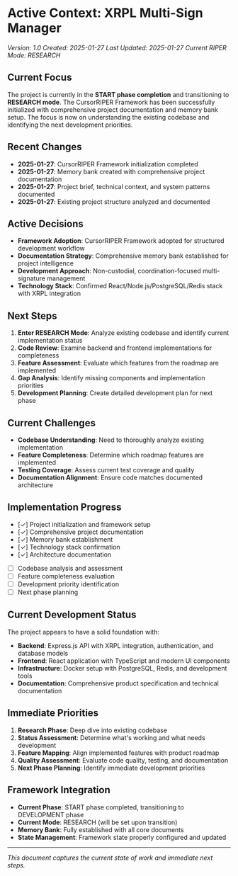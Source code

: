 # Active Context: XRPL Multi-Sign Manager
*Version: 1.0*
*Created: 2025-01-27*
*Last Updated: 2025-01-27*
*Current RIPER Mode: RESEARCH*

## Current Focus
The project is currently in the **START phase completion** and transitioning to **RESEARCH mode**. The CursorRIPER Framework has been successfully initialized with comprehensive project documentation and memory bank setup. The focus is now on understanding the existing codebase and identifying the next development priorities.

## Recent Changes
- **2025-01-27**: CursorRIPER Framework initialization completed
- **2025-01-27**: Memory bank created with comprehensive project documentation
- **2025-01-27**: Project brief, technical context, and system patterns documented
- **2025-01-27**: Existing project structure analyzed and documented

## Active Decisions
- **Framework Adoption**: CursorRIPER Framework adopted for structured development workflow
- **Documentation Strategy**: Comprehensive memory bank established for project intelligence
- **Development Approach**: Non-custodial, coordination-focused multi-signature management
- **Technology Stack**: Confirmed React/Node.js/PostgreSQL/Redis stack with XRPL integration

## Next Steps
1. **Enter RESEARCH Mode**: Analyze existing codebase and identify current implementation status
2. **Code Review**: Examine backend and frontend implementations for completeness
3. **Feature Assessment**: Evaluate which features from the roadmap are implemented
4. **Gap Analysis**: Identify missing components and implementation priorities
5. **Development Planning**: Create detailed development plan for next phase

## Current Challenges
- **Codebase Understanding**: Need to thoroughly analyze existing implementation
- **Feature Completeness**: Determine which roadmap features are implemented
- **Testing Coverage**: Assess current test coverage and quality
- **Documentation Alignment**: Ensure code matches documented architecture

## Implementation Progress
- [✓] Project initialization and framework setup
- [✓] Comprehensive project documentation
- [✓] Memory bank establishment
- [✓] Technology stack confirmation
- [✓] Architecture documentation
- [ ] Codebase analysis and assessment
- [ ] Feature completeness evaluation
- [ ] Development priority identification
- [ ] Next phase planning

## Current Development Status
The project appears to have a solid foundation with:
- **Backend**: Express.js API with XRPL integration, authentication, and database models
- **Frontend**: React application with TypeScript and modern UI components
- **Infrastructure**: Docker setup with PostgreSQL, Redis, and development tools
- **Documentation**: Comprehensive product specification and technical documentation

## Immediate Priorities
1. **Research Phase**: Deep dive into existing codebase
2. **Status Assessment**: Determine what's working and what needs development
3. **Feature Mapping**: Align implemented features with product roadmap
4. **Quality Assessment**: Evaluate code quality, testing, and documentation
5. **Next Phase Planning**: Identify immediate development priorities

## Framework Integration
- **Current Phase**: START phase completed, transitioning to DEVELOPMENT phase
- **Current Mode**: RESEARCH (will be set upon transition)
- **Memory Bank**: Fully established with all core documents
- **State Management**: Framework state properly configured and updated

---

*This document captures the current state of work and immediate next steps.* 